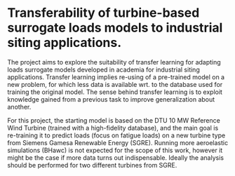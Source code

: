 # Transferability of turbine-based surrogate loads models to industrial siting applications. 

The project aims to explore the suitability of transfer learning for adapting loads surrogate models 
developed in academia for industrial siting applications. Transfer learning implies re-using of a pre-trained model on a new problem, for which less data is available wrt. to the database used for training
the original model. The sense behind transfer learning is to exploit knowledge gained from a previous 
task to improve generalization about another.


For this project, the starting model is based on the DTU 10 MW Reference Wind Turbine (trained 
with a high-fidelity database), and the main goal is re-training it to predict loads (focus on fatigue 
loads) on a new turbine type from Siemens Gamesa Renewable Energy (SGRE). Running more 
aeroelastic simulations (BHawc) is not expected for the scope of this work, however it might be the 
case if more data turns out indispensable. Ideally the analysis should be performed for two different 
turbines from SGRE.
